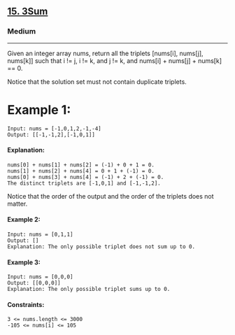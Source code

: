 [15. 3Sum](https://leetcode.com/problems/3sum/)
---------------------------------------------------------------------------------------------------------------------------------------------

### Medium
---------------------------------------------------------------------------------------------------------------------------------------------
Given an integer array nums, return all the triplets [nums[i], nums[j], nums[k]] such that i != j, i != k, and j != k, and nums[i] + nums[j] + nums[k] == 0.

Notice that the solution set must not contain duplicate triplets. 

# Example 1:
```
Input: nums = [-1,0,1,2,-1,-4]
Output: [[-1,-1,2],[-1,0,1]]
```
#### Explanation: 
```
nums[0] + nums[1] + nums[2] = (-1) + 0 + 1 = 0.
nums[1] + nums[2] + nums[4] = 0 + 1 + (-1) = 0.
nums[0] + nums[3] + nums[4] = (-1) + 2 + (-1) = 0.
The distinct triplets are [-1,0,1] and [-1,-1,2].
```
Notice that the order of the output and the order of the triplets does not matter.
#### Example 2:
```
Input: nums = [0,1,1]
Output: []
Explanation: The only possible triplet does not sum up to 0.
```
#### Example 3:
```
Input: nums = [0,0,0]
Output: [[0,0,0]]
Explanation: The only possible triplet sums up to 0. 
```
#### Constraints:
```
3 <= nums.length <= 3000
-105 <= nums[i] <= 105
```
